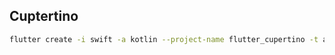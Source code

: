 ## Cuptertino

```bash
flutter create -i swift -a kotlin --project-name flutter_cupertino -t app --org wk .
```